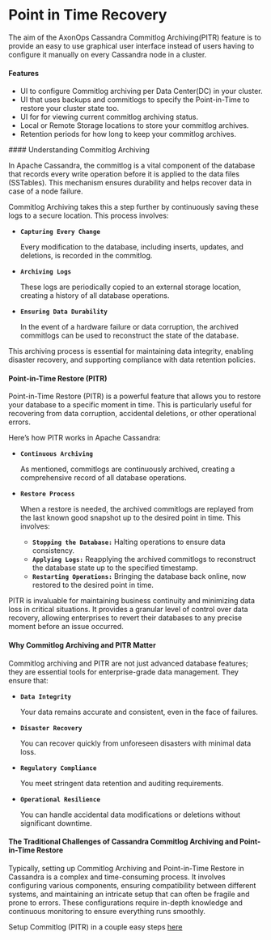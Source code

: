 # Point in Time Recovery

The aim of the AxonOps Cassandra Commitlog Archiving(PITR) feature is to provide an easy to use graphical user interface instead of users having to configure it manually on every Cassandra node in a cluster.

#### Features

- UI to configure Commitlog archiving per Data Center(DC) in your cluster.
- UI that uses backups and commitlogs to specify the Point-in-Time to restore your cluster state too. 
- UI for for viewing current commitlog archiving status.
- Local or Remote Storage locations to store your commitlog archives.
- Retention periods for how long to keep your commitlog archives.


#### Understanding Commitlog Archiving

In Apache Cassandra, the commitlog is a vital component of the database that records every write operation before it is applied to the data files (SSTables). 
This mechanism ensures durability and helps recover data in case of a node failure.

Commitlog Archiving takes this a step further by continuously saving these logs to a secure location. This process involves:

  - **```Capturing Every Change```**
  
    Every modification to the database, including inserts, updates, and deletions, is recorded in the commitlog.

  - **```Archiving Logs```**
  
    These logs are periodically copied to an external storage location, creating a history of all database operations.

  - **```Ensuring Data Durability```**
  
    In the event of a hardware failure or data corruption, the archived commitlogs can be used to reconstruct the state of the database.

This archiving process is essential for maintaining data integrity, enabling disaster recovery, and supporting compliance with data retention policies.

#### Point-in-Time Restore (PITR)

Point-in-Time Restore (PITR) is a powerful feature that allows you to restore your database to a specific moment in time.
This is particularly useful for recovering from data corruption, accidental deletions, or other operational errors.

Here’s how PITR works in Apache Cassandra:

  - **```Continuous Archiving```**

    As mentioned, commitlogs are continuously archived, creating a comprehensive record of all database operations.

  - **```Restore Process```**

    When a restore is needed, the archived commitlogs are replayed from the last known good snapshot up to the desired point in time. This involves:

    - **```Stopping the Database:```** Halting operations to ensure data consistency.
    - **```Applying Logs:```** Reapplying the archived commitlogs to reconstruct the database state up to the specified timestamp.
    - **```Restarting Operations:```** Bringing the database back online, now restored to the desired point in time.

PITR is invaluable for maintaining business continuity and minimizing data loss in critical situations.
It provides a granular level of control over data recovery, allowing enterprises to revert their databases to any precise moment before an issue occurred.

#### Why Commitlog Archiving and PITR Matter

Commitlog archiving and PITR are not just advanced database features; they are essential tools for enterprise-grade data management. They ensure that:
  - **```Data Integrity```**
  
    Your data remains accurate and consistent, even in the face of failures.

  - **```Disaster Recovery```**
  
    You can recover quickly from unforeseen disasters with minimal data loss.

  - **```Regulatory Compliance```**
  
    You meet stringent data retention and auditing requirements.

  - **```Operational Resilience```**
  
    You can handle accidental data modifications or deletions without significant downtime.

#### The Traditional Challenges of Cassandra Commitlog Archiving and Point-in-Time Restore

Typically, setting up Commitlog Archiving and Point-in-Time Restore in Cassandra is a complex and time-consuming process. 
It involves configuring various components, ensuring compatibility between different systems, and maintaining an intricate setup that can often be fragile and prone to errors.
These configurations require in-depth knowledge and continuous monitoring to ensure everything runs smoothly.

Setup Commitlog (PITR) in a couple easy steps [here](/pitr/configuration/)